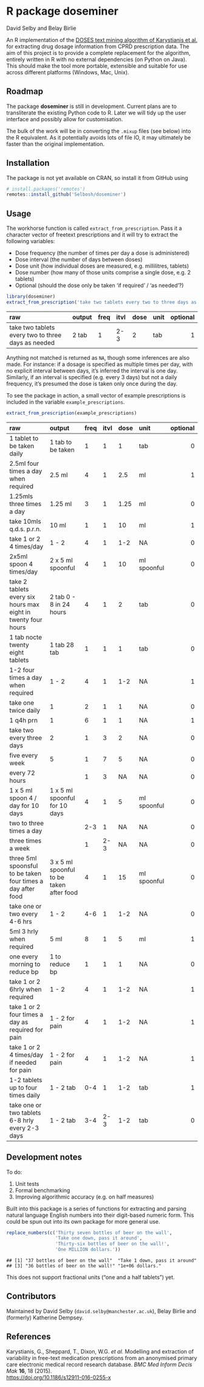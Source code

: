 R package doseminer
================
David Selby and Belay Birlie

<!-- badges: start -->
<!-- badges: end -->

An R implementation of the [DOSES text mining algorithm of Karystianis
et al.](http://gnteam.cs.manchester.ac.uk/resources/DOSES/) for
extracting drug dosage information from CPRD prescription data. The aim
of this project is to provide a complete replacement for the algorithm,
entirely written in R with no external dependencies (on Python on Java).
This should make the tool more portable, extensible and suitable for use
across different platforms (Windows, Mac, Unix).

## Roadmap

The package **doseminer** is still in development. Current plans are to
transliterate the existing Python code to R. Later we will tidy up the
user interface and possibly allow for customisation.

The bulk of the work will be in converting the `.mixup` files (see
below) into the R equivalent. As it potentially avoids lots of file IO,
it may ultimately be faster than the original implementation.

## Installation

The package is not yet available on CRAN, so install it from GitHub
using

``` r
# install.packages('remotes')
remotes::install_github('Selbosh/doseminer')
```

## Usage

The workhorse function is called `extract_from_prescription`. Pass it a
character vector of freetext prescriptions and it will try to extract
the following variables:

-   Dose frequency (the number of times per day a dose is administered)
-   Dose interval (the number of days between doses)
-   Dose unit (how individual doses are measured, e.g. millilitres,
    tablets)
-   Dose number (how many of those units comprise a single dose, e.g. 2
    tablets)
-   Optional (should the dose only be taken ‘if required’ / ‘as
    needed’?)

``` r
library(doseminer)
extract_from_prescription('take two tablets every two to three days as needed')
```

<div class="kable-table">

| raw                                                | output | freq | itvl | dose | unit | optional |
|:---------------------------------------------------|:-------|:-----|:-----|:-----|:-----|---------:|
| take two tablets every two to three days as needed | 2 tab  | 1    | 2-3  | 2    | tab  |        1 |

</div>

Anything not matched is returned as `NA`, though some inferences are
also made. For instance: if a dosage is specified as multiple times per
day, with no explicit interval between days, it’s inferred the interval
is one day. Similarly, if an interval is specified (e.g. every 3 days)
but not a daily frequency, it’s presumed the dose is taken only once
during the day.

To see the package in action, a small vector of example prescriptions is
included in the variable `example_prescriptions`.

``` r
extract_from_prescription(example_prescriptions)
```

<div class="kable-table">

| raw                                                           | output                                   | freq | itvl | dose | unit        | optional |
|:--------------------------------------------------------------|:-----------------------------------------|:-----|:-----|:-----|:------------|---------:|
| 1 tablet to be taken daily                                    | 1 tab to be taken                        | 1    | 1    | 1    | tab         |        0 |
| 2.5ml four times a day when required                          | 2.5 ml                                   | 4    | 1    | 2.5  | ml          |        1 |
| 1.25mls three times a day                                     | 1.25 ml                                  | 3    | 1    | 1.25 | ml          |        0 |
| take 10mls q.d.s. p.r.n.                                      | 10 ml                                    | 1    | 1    | 10   | ml          |        1 |
| take 1 or 2 4 times/day                                       | 1 - 2                                    | 4    | 1    | 1-2  | NA          |        0 |
| 2x5ml spoon 4 times/day                                       | 2 x 5 ml spoonful                        | 4    | 1    | 10   | ml spoonful |        0 |
| take 2 tablets every six hours max eight in twenty four hours | 2 tab 0 - 8 in 24 hours                  | 4    | 1    | 2    | tab         |        0 |
| 1 tab nocte twenty eight tablets                              | 1 tab 28 tab                             | 1    | 1    | 1    | tab         |        0 |
| 1-2 four times a day when required                            | 1 - 2                                    | 4    | 1    | 1-2  | NA          |        1 |
| take one twice daily                                          | 1                                        | 2    | 1    | 1    | NA          |        0 |
| 1 q4h prn                                                     | 1                                        | 6    | 1    | 1    | NA          |        1 |
| take two every three days                                     | 2                                        | 1    | 3    | 2    | NA          |        0 |
| five every week                                               | 5                                        | 1    | 7    | 5    | NA          |        0 |
| every 72 hours                                                |                                          | 1    | 3    | NA   | NA          |        0 |
| 1 x 5 ml spoon 4 / day for 10 days                            | 1 x 5 ml spoonful for 10 days            | 4    | 1    | 5    | ml spoonful |        0 |
| two to three times a day                                      |                                          | 2-3  | 1    | NA   | NA          |        0 |
| three times a week                                            |                                          | 1    | 2-3  | NA   | NA          |        0 |
| three 5ml spoonsful to be taken four times a day after food   | 3 x 5 ml spoonful to be taken after food | 4    | 1    | 15   | ml spoonful |        0 |
| take one or two every 4-6 hrs                                 | 1 - 2                                    | 4-6  | 1    | 1-2  | NA          |        0 |
| 5ml 3 hrly when required                                      | 5 ml                                     | 8    | 1    | 5    | ml          |        1 |
| one every morning to reduce bp                                | 1 to reduce bp                           | 1    | 1    | 1    | NA          |        0 |
| take 1 or 2 6hrly when required                               | 1 - 2                                    | 4    | 1    | 1-2  | NA          |        1 |
| take 1 or 2 four times a day as required for pain             | 1 - 2 for pain                           | 4    | 1    | 1-2  | NA          |        1 |
| take 1 or 2 4 times/day if needed for pain                    | 1 - 2 for pain                           | 4    | 1    | 1-2  | NA          |        1 |
| 1-2 tablets up to four times daily                            | 1 - 2 tab                                | 0-4  | 1    | 1-2  | tab         |        1 |
| take one or two tablets 6-8 hrly every 2-3 days               | 1 - 2 tab                                | 3-4  | 2-3  | 1-2  | tab         |        0 |

</div>

## Development notes

To do:

1.  Unit tests
2.  Formal benchmarking
3.  Improving algorithmic accuracy (e.g. on half measures)

Built into this package is a series of functions for extracting and
parsing natural language English numbers into their digit-based numeric
form. This could be spun out into its own package for more general use.

``` r
replace_numbers(c('Thirty seven bottles of beer on the wall',
                  'Take one down, pass it around',
                  'Thirty-six bottles of beer on the wall!',
                  'One MILLION dollars.'))
```

    ## [1] "37 bottles of beer on the wall"  "Take 1 down, pass it around"    
    ## [3] "36 bottles of beer on the wall!" "1e+06 dollars."

This does not support fractional units (“one and a half tablets”) yet.

## Contributors

Maintained by David Selby (`david.selby@manchester.ac.uk`), Belay Birlie
and (formerly) Katherine Dempsey.

## References

Karystianis, G., Sheppard, T., Dixon, W.G. *et al.* Modelling and
extraction of variability in free-text medication prescriptions from an
anonymised primary care electronic medical record research database.
*BMC Med Inform Decis Mak* **16**, 18 (2015).  
<https://doi.org/10.1186/s12911-016-0255-x>
